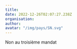 ```yaml
---
title: 
date: 2022-12-26T02:07:27.238Z
organisation: 
author: 
avatar: "/img/pays/SN.svg"
---
```


Non au troisième mandat 